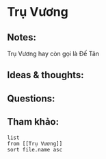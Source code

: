 # Trụ Vương

## Notes:
Trụ Vương hay còn gọi là Đế Tân

## Ideas & thoughts:

## Questions:


## Tham khảo:
```dataview
list
from [[Trụ Vương]]
sort file.name asc
```